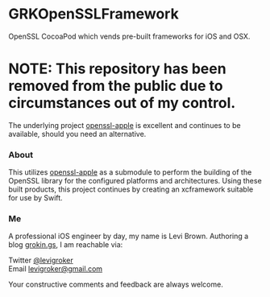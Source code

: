 GRKOpenSSLFramework
=======
OpenSSL CocoaPod which vends pre-built frameworks for iOS and OSX.

# **NOTE:** This repository has been removed from the public due to circumstances out of my control.

The underlying project [openssl-apple](https://github.com/keeshux/openssl-apple) is excellent and continues to be available, should you need an alternative.

### About

This utilizes [openssl-apple](https://github.com/keeshux/openssl-apple) as a submodule to perform the building of the OpenSSL library for the configured platforms and architectures. Using these built products, this project continues by creating an xcframework suitable for use by Swift.

### Me
A professional iOS engineer by day, my name is Levi Brown. Authoring a blog
[grokin.gs](http://grokin.gs), I am reachable via:

Twitter [@levigroker](https://twitter.com/levigroker)  
Email [levigroker@gmail.com](mailto:levigroker@gmail.com)  

Your constructive comments and feedback are always welcome.
